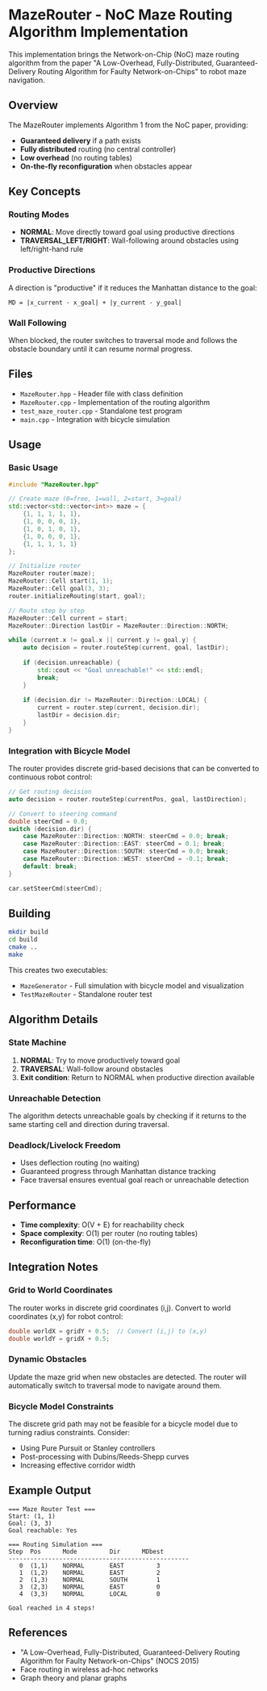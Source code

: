 # MazeRouter - NoC Maze Routing Algorithm Implementation

This implementation brings the Network-on-Chip (NoC) maze routing algorithm from the paper "A Low-Overhead, Fully-Distributed, Guaranteed-Delivery Routing Algorithm for Faulty Network-on-Chips" to robot maze navigation.

## Overview

The MazeRouter implements Algorithm 1 from the NoC paper, providing:
- **Guaranteed delivery** if a path exists
- **Fully distributed** routing (no central controller)
- **Low overhead** (no routing tables)
- **On-the-fly reconfiguration** when obstacles appear

## Key Concepts

### Routing Modes
- **NORMAL**: Move directly toward goal using productive directions
- **TRAVERSAL_LEFT/RIGHT**: Wall-following around obstacles using left/right-hand rule

### Productive Directions
A direction is "productive" if it reduces the Manhattan distance to the goal:
```
MD = |x_current - x_goal| + |y_current - y_goal|
```

### Wall Following
When blocked, the router switches to traversal mode and follows the obstacle boundary until it can resume normal progress.

## Files

- `MazeRouter.hpp` - Header file with class definition
- `MazeRouter.cpp` - Implementation of the routing algorithm
- `test_maze_router.cpp` - Standalone test program
- `main.cpp` - Integration with bicycle simulation

## Usage

### Basic Usage

```cpp
#include "MazeRouter.hpp"

// Create maze (0=free, 1=wall, 2=start, 3=goal)
std::vector<std::vector<int>> maze = {
    {1, 1, 1, 1, 1},
    {1, 0, 0, 0, 1},
    {1, 0, 1, 0, 1},
    {1, 0, 0, 0, 1},
    {1, 1, 1, 1, 1}
};

// Initialize router
MazeRouter router(maze);
MazeRouter::Cell start(1, 1);
MazeRouter::Cell goal(3, 3);
router.initializeRouting(start, goal);

// Route step by step
MazeRouter::Cell current = start;
MazeRouter::Direction lastDir = MazeRouter::Direction::NORTH;

while (current.x != goal.x || current.y != goal.y) {
    auto decision = router.routeStep(current, goal, lastDir);
    
    if (decision.unreachable) {
        std::cout << "Goal unreachable!" << std::endl;
        break;
    }
    
    if (decision.dir != MazeRouter::Direction::LOCAL) {
        current = router.step(current, decision.dir);
        lastDir = decision.dir;
    }
}
```

### Integration with Bicycle Model

The router provides discrete grid-based decisions that can be converted to continuous robot control:

```cpp
// Get routing decision
auto decision = router.routeStep(currentPos, goal, lastDirection);

// Convert to steering command
double steerCmd = 0.0;
switch (decision.dir) {
    case MazeRouter::Direction::NORTH: steerCmd = 0.0; break;
    case MazeRouter::Direction::EAST: steerCmd = 0.1; break;
    case MazeRouter::Direction::SOUTH: steerCmd = 0.0; break;
    case MazeRouter::Direction::WEST: steerCmd = -0.1; break;
    default: break;
}

car.setSteerCmd(steerCmd);
```

## Building

```bash
mkdir build
cd build
cmake ..
make
```

This creates two executables:
- `MazeGenerator` - Full simulation with bicycle model and visualization
- `TestMazeRouter` - Standalone router test

## Algorithm Details

### State Machine
1. **NORMAL**: Try to move productively toward goal
2. **TRAVERSAL**: Wall-follow around obstacles
3. **Exit condition**: Return to NORMAL when productive direction available

### Unreachable Detection
The algorithm detects unreachable goals by checking if it returns to the same starting cell and direction during traversal.

### Deadlock/Livelock Freedom
- Uses deflection routing (no waiting)
- Guaranteed progress through Manhattan distance tracking
- Face traversal ensures eventual goal reach or unreachable detection

## Performance

- **Time complexity**: O(V + E) for reachability check
- **Space complexity**: O(1) per router (no routing tables)
- **Reconfiguration time**: O(1) (on-the-fly)

## Integration Notes

### Grid to World Coordinates
The router works in discrete grid coordinates (i,j). Convert to world coordinates (x,y) for robot control:
```cpp
double worldX = gridY + 0.5;  // Convert (i,j) to (x,y)
double worldY = gridX + 0.5;
```

### Dynamic Obstacles
Update the maze grid when new obstacles are detected. The router will automatically switch to traversal mode to navigate around them.

### Bicycle Model Constraints
The discrete grid path may not be feasible for a bicycle model due to turning radius constraints. Consider:
- Using Pure Pursuit or Stanley controllers
- Post-processing with Dubins/Reeds-Shepp curves
- Increasing effective corridor width

## Example Output

```
=== Maze Router Test ===
Start: (1, 1)
Goal: (3, 3)
Goal reachable: Yes

=== Routing Simulation ===
Step  Pos      Mode         Dir      MDbest
--------------------------------------------------
   0  (1,1)    NORMAL       EAST         3
   1  (1,2)    NORMAL       EAST         2
   2  (1,3)    NORMAL       SOUTH        1
   3  (2,3)    NORMAL       EAST         0
   4  (3,3)    NORMAL       LOCAL        0

Goal reached in 4 steps!
```

## References

- "A Low-Overhead, Fully-Distributed, Guaranteed-Delivery Routing Algorithm for Faulty Network-on-Chips" (NOCS 2015)
- Face routing in wireless ad-hoc networks
- Graph theory and planar graphs



